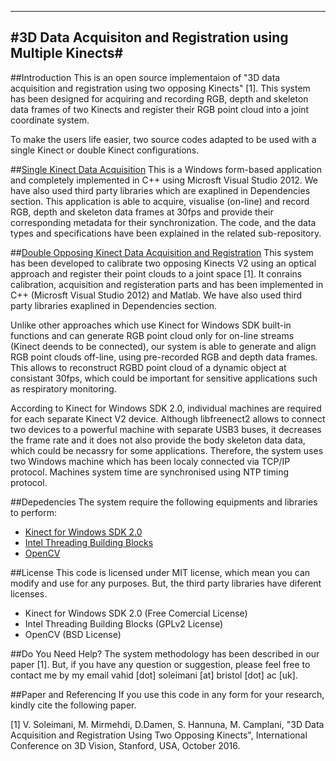 -----------------------------------------------------------------
#3D Data Acquisiton and Registration using Multiple Kinects#
-----------------------------------------------------------------

##Introduction
This is an open source implementaion of "3D data acquisition and registration using two opposing Kinects" [1]. This system has been designed for acquiring and recording RGB, depth and skeleton data frames of two Kinects and register their RGB point cloud into a joint coordinate system.

To make the users life easier, two source codes adapted to be used with a single Kinect or double Kinect configurations.

##[Single Kinect Data Acquisition](https://github.com/BristolVisualPFT/Double_Kinect_3D_Data_Acquisition_Registration/tree/master/Single_Kinect_Data_Acquisition)
This is a Windows form-based application and completely implemented in C++ using Microsft Visual Studio 2012. We have also used third party libraries which are exaplined in Dependencies section. This application is able to acquire, visualise (on-line) and record RGB, depth and skeleton data frames at 30fps and provide their corresponding metadata for their synchronization. The code, and the data types and specifications have been explained in the related sub-repository.


##[Double Opposing Kinect Data Acquisition and Registration](https://github.com/BristolVisualPFT/Double_Kinect_3D_Data_Acquisition_Registration/tree/master/Double_Kinect_Data_Acquisition_Registration)
This system has been developed to calibrate two opposing Kinects V2 using an optical approach and register their point clouds to a joint space [1]. It conrains calibration, acquisition and registeration parts and has been implemented in C++ (Microsft Visual Studio 2012) and Matlab. We have also used third party libraries exaplined in Dependencies section.

Unlike other approaches which use  Kinect for Windows SDK built-in functions and can generate RGB point cloud only for on-line streams (Kinect deends to be connected), our system is able to generate and align RGB point clouds off-line, using pre-recorded RGB and depth data frames. This allows to reconstruct RGBD point cloud of a dynamic object at consistant 30fps, which could be important for sensitive applications such as respiratory monitoring.

According to Kinect for Windows SDK 2.0, individual machines are required for each separate Kinect V2 device. 
Although libfreenect2 allows to connect two devices to a powerful machine with separate USB3 buses, it decreases the frame  rate and it does not also provide the body skeleton data data, which could be necassry for some applications. Therefore, the system uses two Windows machine which has been localy connected via TCP/IP protocol. Machines system time are synchronised using NTP timing protocol.

##Depedencies
The system require the following equipments and libraries to perform:
+ [Kinect for Windows SDK 2.0](https://www.microsoft.com/en-gb/download/details.aspx?id=44561)
+ [Intel Threading Building Blocks](https://www.threadingbuildingblocks.org/software-release/tbb4320140724oss)
+ [OpenCV](https://github.com/opencv/opencv)

##License
This code is licensed under MIT license, which mean you can modify and use for any purposes. But, the third party libraries have diferent licenses.
+ Kinect for Windows SDK 2.0 (Free Comercial License)
+ Intel Threading Building Blocks (GPLv2 License)
+ OpenCV (BSD License)


##Do You Need Help?
The system methodology has been described in our paper [1]. But, if you have any question or suggestion, please feel free to contact me by my email vahid [dot] soleimani [at] bristol [dot] ac [uk].


##Paper and Referencing
If you use this code in any form for your research, kindly cite the following paper.

[1] V. Soleimani, M. Mirmehdi, D.Damen, S. Hannuna, M. Camplani, "3D Data Acquisition and Registration Using Two Opposing Kinects", International Conference on 3D Vision, Stanford, USA, October 2016.
